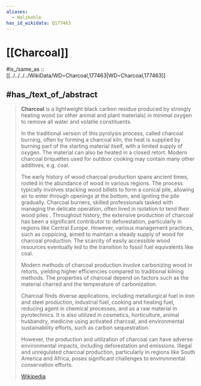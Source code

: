 ```yaml
---
aliases:
  - Holzkohle
has_id_wikidata: Q177463
---
```


# [[Charcoal]] 

#is_/same_as :: [[../../../../WikiData/WD~Charcoal,177463|WD~Charcoal,177463]] 

## #has_/text_of_/abstract 

> **Charcoal** is a lightweight black carbon residue 
> produced by strongly heating wood (or other animal and plant materials) 
> in minimal oxygen to remove all water and volatile constituents. 
> 
> In the traditional version of this pyrolysis process, called charcoal burning, 
> often by forming a charcoal kiln, 
> the heat is supplied by burning part of the starting material itself, 
> with a limited supply of oxygen. 
> The material can also be heated in a closed retort. 
> Modern charcoal briquettes used for outdoor cooking 
> may contain many other additives, e.g. coal.
>
> The early history of wood charcoal production spans ancient times, rooted in the abundance of wood in various regions. The process typically involves stacking wood billets to form a conical pile, allowing air to enter through openings at the bottom, and igniting the pile gradually. Charcoal burners, skilled professionals tasked with managing the delicate operation, often lived in isolation to tend their wood piles . Throughout history, the extensive production of charcoal has been a significant contributor to deforestation, particularly in regions like Central Europe. However, various management practices, such as coppicing, aimed to maintain a steady supply of wood for charcoal production. The scarcity of easily accessible wood resources eventually led to the transition to fossil fuel equivalents like coal.
>
> Modern methods of charcoal production involve carbonizing wood in retorts, yielding higher efficiencies compared to traditional kilning methods. The properties of charcoal depend on factors such as the material charred and the temperature of carbonization.
>
> Charcoal finds diverse applications, including metallurgical fuel in iron and steel production, industrial fuel, cooking and heating fuel, reducing agent in chemical processes, and as a raw material in pyrotechnics. It is also utilized in cosmetics, horticulture, animal husbandry, medicine using activated charcoal, and environmental sustainability efforts, such as carbon sequestration.
>
> However, the production and utilization of charcoal can have adverse environmental impacts, including deforestation and emissions. Illegal and unregulated charcoal production, particularly in regions like South America and Africa, poses significant challenges to environmental conservation efforts.
>
> [Wikipedia](https://en.wikipedia.org/wiki/Charcoal) 


